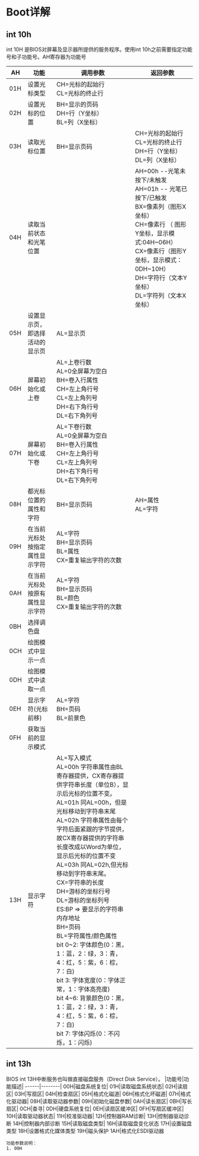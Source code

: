# Boot详解
## int 10h
int 10H 是BIOS对屏幕及显示器所提供的服务程序。使用int 10h之前需要指定功能号和子功能号。AH寄存器为功能号

AH|功能|调用参数|返回参数|
--|---|--------|-------|
|01H|设置光标类型|CH=光标的起始行<br/>CL=光标的终止行||
|02H|设置光标的位置|BH=显示的页码<br/>DH=行（Y坐标）<br/>BL=列（X坐标）||
|03H|读取光标位置|BH=显示页码|CH=光标的起始行<br/>CL=光标的终止行<br/>DH=行（Y坐标）<br/>DL=列（X坐标）
|04H|读取当前状态和光笔位置||AH=00h --光笔未按下/未触发<br>AH=01h -- 光笔已按下/已触发<br>BX=像素列（图形X坐标）<br>CH=像素行 （ 图形Y坐标，显示模式:04H~06H）<br>CX=像素行（图形Y坐标，显示模式： 0DH~10H）<br>DH=字符行（文本Y坐标）<br>DL=字符列（文本X坐标）|
|05H|设置显示页，即选择活动的显示页|AL=显示页||
|06H|屏幕初始化或上卷|AL=上卷行数<br>AL=0全屏幕为空白<br>BH=卷入行属性<br>CH=左上角行号<br>CL=左上角列号<br>DH=右下角行号<br>DL=右下角列号||
|07H|屏幕初始化或下卷|AL=下卷行数<br>AL=0全屏幕为空白<br>BH=卷入行属性<br>CH=左上角行号<br>CL=左上角列号<br>DH=右下角行号<br>DL=右下角列号||
|08H|都光标位置的属性和字符|BH=显示页码|AH=属性<br>AL=字符|
|09H|在当前光标处按指定属性显示字符|AL=字符<br>BH=显示页码<br>BL=属性<br>CX=重复输出字符的次数||
|0AH|在当前光标处按原有属性显示字符|AL=字符<br>BH=显示页码<br>BL=颜色<br>CX=重复输出字符的次数
|0BH|选择调色盘|||
|0CH|绘图模式中显示一点|||
|0DH|绘图模式中读取一点|||
|0EH|显示字符(光标前移)|AL=字符<br>BH=页码<br>BL=前景色||
|0FH|获取当前的显示模式|||
|13H|显示字符|AL=写入模式<br>AL=00h 字符串属性由BL寄存器提供，CX寄存器提供字符串长度（单位B），显示后光标的位置不变。<br>AL=01h 同AL=00h，但是光标移动到字符串末尾<br>AL=02h 字符串属性由每个字符后面紧跟的字节提供，故CX寄存器提供的字符串长度改成以Word为单位，显示后光标的位置不变<br>AL=03h 同AL=02h,但光标移动到字符串末尾。<br>CX=字符串的长度<br>DH=游标的坐标行号<br>DL=游标的坐标列号<br>ES:BP => 要显示的字符串内存地址<br>BH=页码<br>BL=字符属性/颜色属性<br>bit 0\~2: 字体颜色(0：黑，1：蓝，2：绿，3：青，4：红，5：紫，6：棕，7：白)<br>bit 3: 字体宽度(0：字体正常，1：字体高亮度)<br>bit 4\~6: 背景颜色(0：黑，1：蓝，2：绿，3：青，4：红，5：紫，6：棕，7：白)<br>bit 7: 字体闪烁(0：不闪烁，1：闪烁)||

## int 13h
BIOS int 13H中断服务也叫做直接磁盘服务（Direct Disk Service）。
|功能号|功能描述|
------|--------|
00H|磁盘系统复位|
01H|读取磁盘系统状态|
02H|读扇区|
03H|写扇区|
04H|检查扇区|
05H|格式化磁道|
06H|格式化坏磁道|
07H|格式化驱动器|
08H|读取驱动器参数|
09H|初始化磁盘参数|
0AH|读长扇区|
0BH|写长扇区|
0CH|查寻|
0DH|硬盘系统复位|
0EH|读扇区缓冲区|
0FH|写扇区缓冲区|
10H|读取驱动器状态|
11H|校准驱动器|
12H|控制器RAM诊断|
13H|控制器驱动诊断
14H|控制器内部诊断
15H|读取磁盘类型|
16H|读取磁盘变化状态
17H|设置磁盘类型
18H|设置格式化媒体类型
19H|磁头保护
1AH|格式化ESDI驱动器

    功能参数说明：
    1. 00H